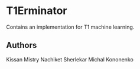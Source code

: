 # T1Erminator #
Contains an implementation for T1 machine learning.

## Authors ##

Kissan Mistry
Nachiket Sherlekar
Michal Kononenko
